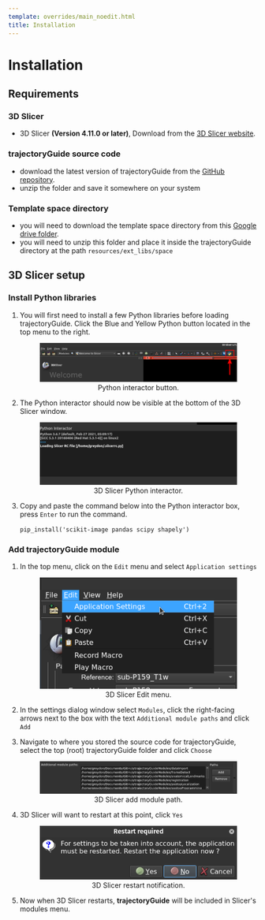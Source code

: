 ```yaml
---
template: overrides/main_noedit.html
title: Installation
---
```


# Installation

## Requirements

### 3D Slicer

- 3D Slicer **(Version 4.11.0 or later)**, Download from the <a href="https://download.slicer.org/" target="_blank">3D Slicer website</a>.

### trajectoryGuide source code

- download the latest version of trajectoryGuide from the <a href="https://github.com/greydongilmore/trajectoryGuide" target="_blank">GitHub repository</a>.
- unzip the folder and save it somewhere on your system

### Template space directory

- you will need to download the template space directory from this <a href="https://drive.google.com/file/d/1qlJXICMB-P0FxyjGA1PvGtsPkfjw5wn6/view?usp=sharing" target="_blank">Google drive folder</a>.
- you will need to unzip this folder and place it inside the trajectoryGuide directory at the path `resources/ext_libs/space`

## 3D Slicer setup

### Install Python libraries

1. You will first need to install a few Python libraries before loading trajectoryGuide. Click the Blue and Yellow Python button located in the top menu to the right.

    <center>
        <figure>
            <img src="/widgets/img/python_icon.png" alt="python_icon"/>
            <figcaption>Python interactor button.</figcaption>
        </figure>
    </center>

2. The Python interactor should now be visible at the bottom of the 3D Slicer window.

    <center>
        <figure>
            <img src="/widgets/img/python_interactor.png" alt="python_interactor"/>
            <figcaption>3D Slicer Python interactor.</figcaption>
        </figure>
    </center>

3. Copy and paste the command below into the Python interactor box, press `Enter` to run the command.

    ```console
    pip_install('scikit-image pandas scipy shapely')

    ```

### Add trajectoryGuide module

1. In the top menu, click on the `Edit` menu and select `Application settings`

    <center>
        <figure>
            <img src="/widgets/img/edit_menu.png" alt="edit_menu"/>
            <figcaption>3D Slicer Edit menu.</figcaption>
        </figure>
    </center>

2. In the settings dialog window select `Modules`, click the right-facing arrows next to the box with the text `Additional module paths` and click `Add`

3. Navigate to where you stored the source code for trajectoryGuide, select the top (root) trajectoryGuide folder and click `Choose`

    <center>
        <figure>
            <img src="/widgets/img/add_module.png" alt="add_module"/>
            <figcaption>3D Slicer add module path.</figcaption>
        </figure>
    </center>

4. 3D Slicer will want to restart at this point, click `Yes`

    <center>
        <figure>
            <img src="/widgets/img/restart_slicer.png" alt="restart_slicer"/>
            <figcaption>3D Slicer restart notification.</figcaption>
        </figure>
    </center>

5. Now when 3D Slicer restarts, **trajectoryGuide** will be included in Slicer's modules menu.

<br>
<br>
<br>